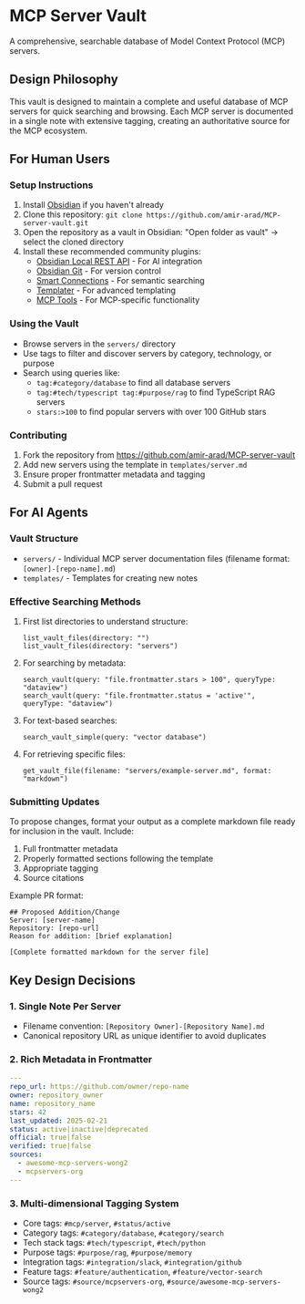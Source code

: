 # MCP Server Vault

A comprehensive, searchable database of Model Context Protocol (MCP) servers.

## Design Philosophy

This vault is designed to maintain a complete and useful database of MCP servers for quick searching and browsing. Each MCP server is documented in a single note with extensive tagging, creating an authoritative source for the MCP ecosystem.

## For Human Users

### Setup Instructions

1. Install [Obsidian](https://obsidian.md/) if you haven't already
2. Clone this repository: `git clone https://github.com/amir-arad/MCP-server-vault.git`
3. Open the repository as a vault in Obsidian: "Open folder as vault" → select the cloned directory
4. Install these recommended community plugins:
   - [Obsidian Local REST API](https://github.com/coddingtonbear/obsidian-local-rest-api) - For AI integration
   - [Obsidian Git](https://github.com/denolehov/obsidian-git) - For version control
   - [Smart Connections](https://github.com/brianpetro/obsidian-smart-connections) - For semantic searching
   - [Templater](https://github.com/SilentVoid13/Templater) - For advanced templating
   - [MCP Tools](https://github.com/modelcontextprotocol/obsidian-mcp-tools) - For MCP-specific functionality

### Using the Vault

- Browse servers in the `servers/` directory
- Use tags to filter and discover servers by category, technology, or purpose
- Search using queries like:
  - `tag:#category/database` to find all database servers
  - `tag:#tech/typescript tag:#purpose/rag` to find TypeScript RAG servers
  - `stars:>100` to find popular servers with over 100 GitHub stars

### Contributing

1. Fork the repository from https://github.com/amir-arad/MCP-server-vault
2. Add new servers using the template in `templates/server.md`
3. Ensure proper frontmatter metadata and tagging
4. Submit a pull request

## For AI Agents

### Vault Structure

- `servers/` - Individual MCP server documentation files (filename format: `[owner]-[repo-name].md`)
- `templates/` - Templates for creating new notes

### Effective Searching Methods

1. First list directories to understand structure:

   ```
   list_vault_files(directory: "")
   list_vault_files(directory: "servers")
   ```

2. For searching by metadata:

   ```
   search_vault(query: "file.frontmatter.stars > 100", queryType: "dataview")
   search_vault(query: "file.frontmatter.status = 'active'", queryType: "dataview")
   ```

3. For text-based searches:

   ```
   search_vault_simple(query: "vector database")
   ```

4. For retrieving specific files:
   ```
   get_vault_file(filename: "servers/example-server.md", format: "markdown")
   ```

### Submitting Updates

To propose changes, format your output as a complete markdown file ready for inclusion in the vault. Include:

1. Full frontmatter metadata
2. Properly formatted sections following the template
3. Appropriate tagging
4. Source citations

Example PR format:

```
## Proposed Addition/Change
Server: [server-name]
Repository: [repo-url]
Reason for addition: [brief explanation]

[Complete formatted markdown for the server file]
```

## Key Design Decisions

### 1. Single Note Per Server

- Filename convention: `[Repository Owner]-[Repository Name].md`
- Canonical repository URL as unique identifier to avoid duplicates

### 2. Rich Metadata in Frontmatter

```yaml
---
repo_url: https://github.com/owner/repo-name
owner: repository_owner
name: repository_name
stars: 42
last_updated: 2025-02-21
status: active|inactive|deprecated
official: true|false
verified: true|false
sources:
  - awesome-mcp-servers-wong2
  - mcpservers-org
---
```

### 3. Multi-dimensional Tagging System

- Core tags: `#mcp/server`, `#status/active`
- Category tags: `#category/database`, `#category/search`
- Tech stack tags: `#tech/typescript`, `#tech/python`
- Purpose tags: `#purpose/rag`, `#purpose/memory`
- Integration tags: `#integration/slack`, `#integration/github`
- Feature tags: `#feature/authentication`, `#feature/vector-search`
- Source tags: `#source/mcpservers-org`, `#source/awesome-mcp-servers-wong2`
